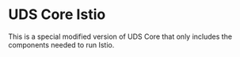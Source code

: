 # UDS Core Istio

This is a special modified version of UDS Core that only includes the components needed to run Istio.
